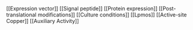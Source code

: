 [[Expression vector]]
[[Signal peptide]]
[[Protein expression]]
[[Post-translational modifications]]
[[Culture conditions]]
[[Lpmos]]
[[Active-site Copper]]
[[Auxiliary Activity]]
